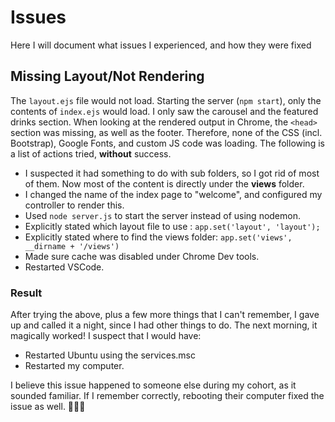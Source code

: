 # Issues
Here I will document what issues I experienced, and how they were fixed

## Missing Layout/Not Rendering
The `layout.ejs` file would not load. Starting the server (`npm start`), only the contents of `index.ejs` would load. I only saw the carousel and the featured drinks section. When looking at the rendered output in Chrome, the `<head>` section was missing, as well as the footer. Therefore, none of the CSS (incl. Bootstrap), Google Fonts,  and custom JS code was loading.
The following is a list of actions tried, **without** success.

* I suspected it had something to do with sub folders, so I got rid of most of them. Now most of the content is directly under the **views** folder.
* I changed the name of the index page to "welcome", and configured my controller to render this. 
* Used `node server.js` to start the server instead of using nodemon.
* Explicitly stated which layout file to use : `app.set('layout', 'layout');`
* Explicitly stated where to find the views folder: `app.set('views', __dirname + '/views')`
* Made sure cache was disabled under Chrome Dev tools.
* Restarted VSCode.

### Result
After trying the above, plus a few more things that I can't remember, I gave up and called it a night, since I had other things to do. The next morning, it magically worked! I suspect that I would have:

* Restarted Ubuntu using the services.msc
* Restarted my computer.

I believe this issue happened to someone else during my cohort, as it sounded familiar. If I remember correctly, rebooting their computer fixed the issue as well. 🤷🏻‍♂️